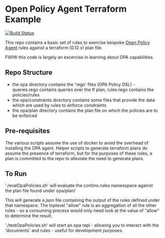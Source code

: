 # Open Policy Agent Terraform Example

[![Build Status](http://35.244.64.120:8080/job/IaC-test-project-apply/badge/icon)](http://35.244.64.120:8080/job/IaC-test-project-apply/)

This repo contains a basic set of rules to exercise bespoke [Open Policy Agent](https://www.openpolicyagent.org/) rules against a terraform (0.12.x) plan file.

FWIW this code is largely an excercise in learning about OPA capabilities.

## Repo Structure

- the opa directory contains the 'rego' files (OPA Policy DSL) - queries.rego contains queries over the tf plan, rules.rego contains the policies/rules
- the opa/constraints directory contains some files that provide the data which are used by rules to enforce constraints
- the opa/plan directory contains the plan file on which the policies are to be enforced

## Pre-requisites

The various scripts assume the use of docker to avoid the overhead of installing the OPA agent. Helper scripts to generate terraform plans do assume the presence of terraform, but for the purposes of these rules, a plan is committed to the repo to alleviate the need to generate plans.

## To Run

'./evalOpaPolicies.sh' will evaluate the contino.rules namesspace against the plan file found under opa/plan/

This will generate a json file containing the output of the rules defined under that namespace. The toplevel "allow" rule is an aggregation of all the other rules - so a consuming process would only need look at the value of "allow" to determine the result.

'./testOpaPolicies.sh' will start an opa repl - allowing you to interact with the 'documents' and rules - useful for development purposes.
